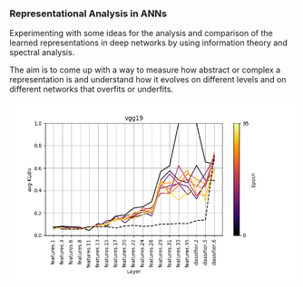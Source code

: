 ### Representational Analysis in ANNs

Experimenting with some ideas for the analysis and comparison of the learned representations in deep networks by using information theory and spectral analysis.

The aim is to come up with a way to measure how abstract or complex a representation is and understand how it evolves on different levels and on different networks that overfits or underfits. 

![plot](./figures/layer_abstractness/evd/avg-KLdiv/vgg19_1024_avg-KLdiv.png)





